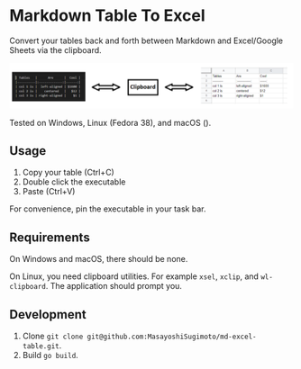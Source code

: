 Markdown Table To Excel
=======================

Convert your tables back and forth between Markdown and Excel/Google Sheets via the clipboard.

![alt text](usage.PNG)

Tested on Windows, Linux (Fedora 38), and macOS ().

Usage
-----

1. Copy your table (Ctrl+C)
2. Double click the executable
3. Paste (Ctrl+V)

For convenience, pin the executable in your task bar.

Requirements
------------

On Windows and macOS, there should be none.

On Linux, you need clipboard utilities. For example `xsel`, `xclip`, and `wl-clipboard`.
The application should prompt you.

Development
-----------

1. Clone `git clone git@github.com:MasayoshiSugimoto/md-excel-table.git`.
2. Build `go build`.
